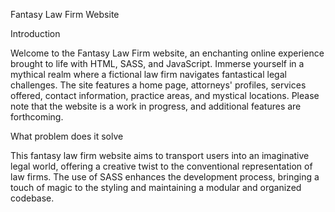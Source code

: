 Fantasy Law Firm Website

Introduction

Welcome to the Fantasy Law Firm website, an enchanting online experience brought to life with HTML, SASS, and JavaScript. Immerse yourself in a mythical realm where a fictional law firm navigates fantastical legal challenges. The site features a home page, attorneys' profiles, services offered, contact information, practice areas, and mystical locations. Please note that the website is a work in progress, and additional features are forthcoming.


What problem does it solve

This fantasy law firm website aims to transport users into an imaginative legal world, offering a creative twist to the conventional representation of law firms. The use of SASS enhances the development process, bringing a touch of magic to the styling and maintaining a modular and organized codebase.
